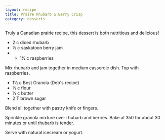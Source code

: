 ```yaml
---
layout: recipe
title: Praire Rhubarb & Berry Crisp
category: desserts
---
```

Truly a Canadian prairie recipe, this dessert is both nutritious and delicious!

- 2 c diced rhubarb
- ½ c saskatoon berry jam
- - 1½ c raspberries
 
Mix rhubarb and jam together in medium casserole dish. Top with raspberries.

- 1½ c Best Granola (Deb's recipe)
- ½ c flour
- ½ c butter
- 2 T brown sugar

Blend all together with pastry knife or fingers.

Sprinkle granola mixture over rhubarb and berries. Bake at 350
for about 30 minutes or until rhubarb is tender. 

Serve with natural icecream or yogurt.
